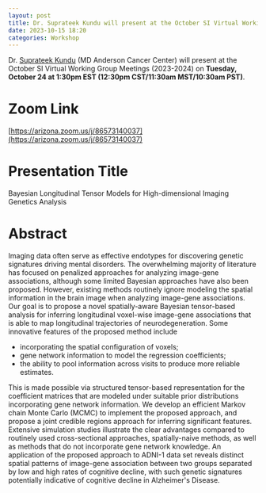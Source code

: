 ```yaml
---
layout: post
title: Dr. Suprateek Kundu will present at the October SI Virtual Working Group
date: 2023-10-15 18:20 
categories: Workshop
---
```

Dr. [Suprateek Kundu](https://faculty.mdanderson.org/profiles/suprateek_kundu.html/) (MD Anderson Cancer Center) will present at the October SI Virtual Working 
Group Meetings (2023-2024) on <b>Tuesday, October 24 at 1:30pm EST (12:30pm CST/11:30am MST/10:30am PST)</b>.

Zoom Link
==================
[https://arizona.zoom.us/j/86573140037](https://arizona.zoom.us/j/86573140037)


Presentation Title
==================
Bayesian Longitudinal Tensor Models for High-dimensional Imaging Genetics Analysis

Abstract
==================
Imaging data often serve as effective endotypes for discovering genetic signatures driving mental disorders. The overwhelming majority of
literature has focused on penalized approaches for analyzing image-gene associations, although some limited Bayesian approaches have also
been proposed. However, existing methods routinely ignore modeling the spatial information in the brain image when analyzing image-gene
associations. Our goal is to propose a novel spatially-aware Bayesian tensor-based analysis for inferring longitudinal voxel-wise
image-gene associations that is able to map longitudinal trajectories of neurodegeneration. Some innovative features of the proposed
method include
* incorporating the spatial configuration of voxels; 
* gene network information to model the regression coefficients;
* the ability to pool information across visits to produce more reliable estimates. 

This is made possible via structured tensor-based representation for the coefficient matrices that are modeled under suitable prior
distributions incorporating gene network information. We develop an efficient Markov chain Monte Carlo (MCMC) to implement the proposed
approach, and propose a joint credible regions approach for inferring significant features. Extensive simulation studies illustrate the
clear advantages compared to routinely used cross-sectional approaches, spatially-naive methods, as well as methods that do not incorporate
gene network knowledge. An application of the proposed approach to ADNI-1 data set reveals distinct spatial patterns of image-gene
association between two groups separated by low and high rates of cognitive decline, with such genetic signatures potentially indicative
of cognitive decline in Alzheimer's Disease.